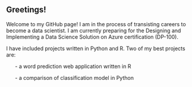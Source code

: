 ## Greetings!

Welcome to my GitHub page!  I am in the process of transisting careers to become a data scientist.  I am currently preparing for the Designing and Implementing a Data Science Solution on Azure certification (DP-100).  

I have included projects written in Python and R.  Two of my best projects are:

<ul><https://github.com/drchachere/Word-Prediction-NLP-Shiny-App> - a word prediction web application written in R</ul>
<ul><https://github.com/drchachere/Real-Estate-Sale-Type-Classification-Model> - a comparison of classification model in Python</ul>
